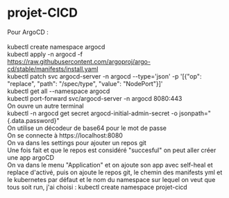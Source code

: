 # projet-CICD

Pour ArgoCD :<br><br>
kubectl create namespace argocd<br>
kubectl apply -n argocd -f https://raw.githubusercontent.com/argoproj/argo-cd/stable/manifests/install.yaml<br>
kubectl patch svc argocd-server -n argocd --type='json' -p '[{"op": "replace", "path": "/spec/type", "value": "NodePort"}]'<br>
kubectl get all --namespace argocd<br>
kubectl port-forward svc/argocd-server -n argocd 8080:443<br>
On ouvre un autre terminal<br>
kubectl -n argocd get secret argocd-initial-admin-secret -o jsonpath="{.data.password}"<br>
On utilise un décodeur de base64 pour le mot de passe<br>
On se connecte à https://localhost:8080<br>
On va dans les settings pour ajouter un repos git<br>
Une fois fait et que le repos est considéré "succesful" on peut aller créer une app argoCD<br>
On va dans le menu "Application" et on ajoute son app avec self-heal et replace d'activé, puis on ajoute le repos git, le chemin des manifests yml et le kubernetes par défaut et le nom du namespace sur lequel on veut que tous soit run, j'ai choisi : kubectl create namespace projet-cicd<br>
